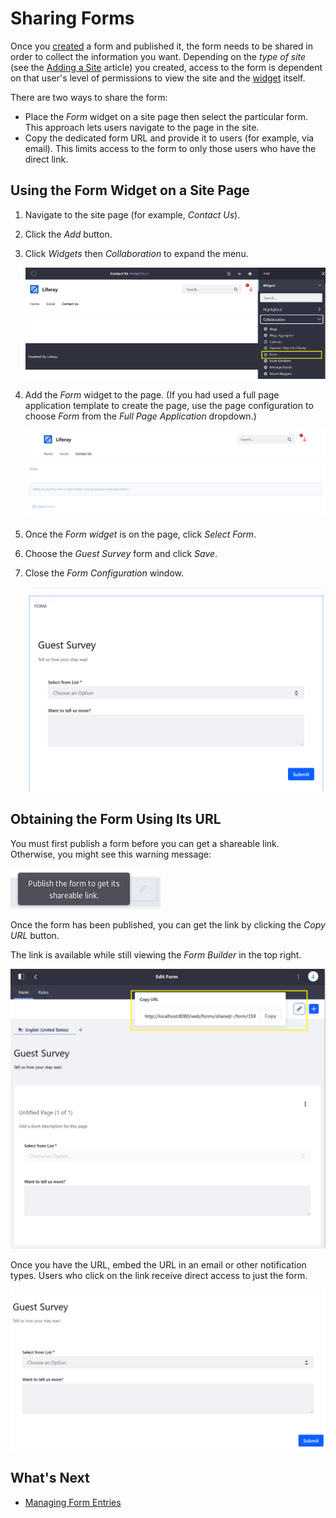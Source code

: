 # Sharing Forms

Once you [created](./creating-forms.md) a form and published it, the form needs to be shared in order to collect the information you want. Depending on the _type of site_ (see the [Adding a Site](../../../site-building/building-sites/adding-a-site.md) article) you created, access to the form is dependent on that user's level of permissions to view the site and the [widget](./process-automation-permissions.md) itself.

There are two ways to share the form:

* Place the _Form_ widget on a site page then select the particular form. This approach lets users navigate to the page in the site.
* Copy the dedicated form URL and provide it to users (for example, via email). This limits access to the form to only those users who have the direct link.

## Using the Form Widget on a Site Page

1. Navigate to the site page (for example, _Contact Us_).
1. Click the _Add_ button.
1. Click _Widgets_ then _Collaboration_ to expand the menu.

    ![Selecting the Form widget](./sharing-forms/images/04.png)

1. Add the _Form_ widget to the page. (If you had used a full page application template to create the page, use the page configuration to choose _Form_ from the _Full Page Application_ dropdown.)

    ![The blank Form widget on a page](./sharing-forms/images/01.png)

1. Once the _Form widget_ is on the page, click _Select Form_.
1. Choose the _Guest Survey_ form and click _Save_.
1. Close the _Form Configuration_ window.

    ![The Form widget displays the Guest Survey form](./sharing-forms/images/05.png)

## Obtaining the Form Using Its URL

You must first publish a form before you can get a shareable link. Otherwise, you might see this warning message:

![Grayed out warning](./sharing-forms/images/07.png)

Once the form has been published, you can get the link by clicking the _Copy URL_ button.

The link is available while still viewing the _Form Builder_ in the top right.

![Get the URL from the Copy URL button](./sharing-forms/images/03.png)

Once you have the URL, embed the URL in an email or other notification types. Users who click on the link receive direct access to just the form.

![Get the URL from the Copy URL button](./sharing-forms/images/06.png)

## What's Next

* [Managing Form Entries](./managing-form-entries.md)
